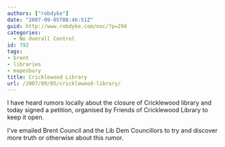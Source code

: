 ```yaml
---
authors: ["robdyke"]
date: "2007-09-05T08:46:51Z"
guid: http://www.robdyke.com/noc/?p=294
categories:
  - No Overall Control
id: 792
tags:
- brent
- libraries
- mapesbury
title: Cricklewood Library
url: /2007/09/05/cricklewood-library/
---
```

I have heard rumors locally about the closure of Cricklewood library and <span id="OBJ_PREFIX_DWT719" class="Object">today</span> signed a petition, organised by Friends of Cricklewood Library to keep it open.

I've emailed Brent Council and the Lib Dem Councillors to try and discover more truth or otherwise about this rumor.